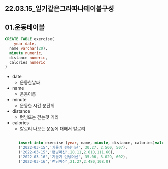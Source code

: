 ## 22.03.15_일기같은그라파나테이블구성

## 01.운동테이블

```sql
CREATE TABLE exercise(
	year date,
  name varchar(20),
  minute numeric,
  distance numeric,
  calories numeric
)
```

- date
  - 운동한날짜
- name 
  - 운동이름
- minute
  - 운동한 시간 분단위
- distance
  - 런닝또는 걷는것 거리
- calories
  - 칼로리 나오는 운동에 대해서 칼로리

```sql
      
      insert into exercise (year, name, minute, distance, calories)values
      ('2022-03-15','기울기 런닝머신', 30.27, 2.560, 507),
      ('2022-03-15','런닝머신',20.11,2.610,111.60),
      ('2022-03-16','기울기 런닝머신', 35.06, 3.029, 602),
      ('2022-03-16','런닝머신',21.27,2.480,108.0)
      
```



